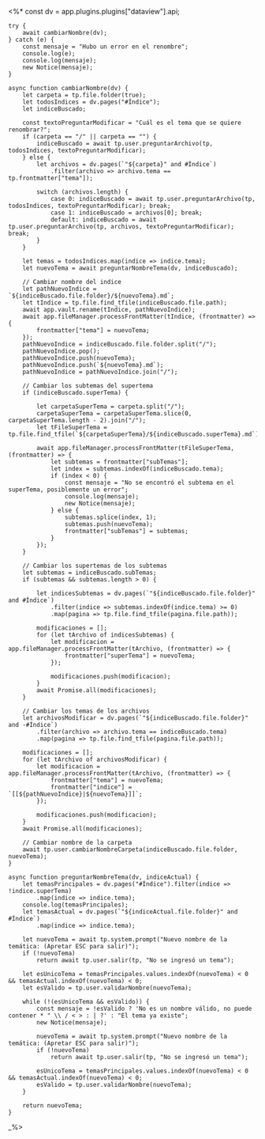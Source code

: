 <%*
    const dv = app.plugins.plugins["dataview"].api;

    try {
        await cambiarNombre(dv);
    } catch (e) {
        const mensaje = "Hubo un error en el renombre";
        console.log(e);
        console.log(mensaje);
        new Notice(mensaje);
    }

    async function cambiarNombre(dv) {
        let carpeta = tp.file.folder(true);
        let todosIndices = dv.pages("#Índice");
        let indiceBuscado;
        
        const textoPreguntarModificar = "Cuál es el tema que se quiere renombrar?";
        if (carpeta == "/" || carpeta == "") {
            indiceBuscado = await tp.user.preguntarArchivo(tp, todosIndices, textoPreguntarModificar);
        } else {
            let archivos = dv.pages(`"${carpeta}" and #Índice`)
                .filter(archivo => archivo.tema == tp.frontmatter["tema"]);
            
            switch (archivos.length) {
                case 0: indiceBuscado = await tp.user.preguntarArchivo(tp, todosIndices, textoPreguntarModificar); break;
                case 1: indiceBuscado = archivos[0]; break;
                default: indiceBuscado = await tp.user.preguntarArchivo(tp, archivos, textoPreguntarModificar); break;
            }
        } 

        let temas = todosIndices.map(indice => indice.tema);
        let nuevoTema = await preguntarNombreTema(dv, indiceBuscado);

        // Cambiar nombre del indice
        let pathNuevoIndice = `${indiceBuscado.file.folder}/${nuevoTema}.md`;
        let tIndice = tp.file.find_tfile(indiceBuscado.file.path);
        await app.vault.rename(tIndice, pathNuevoIndice);
        await app.fileManager.processFrontMatter(tIndice, (frontmatter) => {
            frontmatter["tema"] = nuevoTema;
        });
        pathNuevoIndice = indiceBuscado.file.folder.split("/");
        pathNuevoIndice.pop();
        pathNuevoIndice.push(nuevoTema);
        pathNuevoIndice.push(`${nuevoTema}.md`);
        pathNuevoIndice = pathNuevoIndice.join("/");

        // Cambiar los subtemas del supertema
        if (indiceBuscado.superTema) {
            
            let carpetaSuperTema = carpeta.split("/");
            carpetaSuperTema = carpetaSuperTema.slice(0, carpetaSuperTema.length - 2).join("/");
            let tFileSuperTema = tp.file.find_tfile(`${carpetaSuperTema}/${indiceBuscado.superTema}.md`);

            await app.fileManager.processFrontMatter(tFileSuperTema, (frontmatter) => {
                let subtemas = frontmatter["subTemas"];
                let index = subtemas.indexOf(indiceBuscado.tema);
                if (index < 0) {
                    const mensaje = "No se encontró el subtema en el superTema, posiblemente un error";
                    console.log(mensaje);
                    new Notice(mensaje);
                } else {
                    subtemas.splice(index, 1);
                    subtemas.push(nuevoTema);
                    frontmatter["subTemas"] = subtemas;
                }
            });        
        }

        // Cambiar los supertemas de los subtemas
        let subtemas = indiceBuscado.subTemas;
        if (subtemas && subtemas.length > 0) {
            
            let indicesSubtemas = dv.pages(`"${indiceBuscado.file.folder}" and #Índice`)
                .filter(indice => subtemas.indexOf(indice.tema) >= 0)
                .map(pagina => tp.file.find_tfile(pagina.file.path));

            modificaciones = [];
            for (let tArchivo of indicesSubtemas) {
                let modificacion = app.fileManager.processFrontMatter(tArchivo, (frontmatter) => {
                    frontmatter["superTema"] = nuevoTema;
                });
    
                modificaciones.push(modificacion);
            }
            await Promise.all(modificaciones);
        }

        // Cambiar los temas de los archivos
        let archivosModificar = dv.pages(`"${indiceBuscado.file.folder}" and -#Índice`)
            .filter(archivo => archivo.tema == indiceBuscado.tema)
            .map(pagina => tp.file.find_tfile(pagina.file.path));

        modificaciones = [];
        for (let tArchivo of archivosModificar) {
            let modificacion = app.fileManager.processFrontMatter(tArchivo, (frontmatter) => {
                frontmatter["tema"] = nuevoTema;
                frontmatter["indice"] = `[[${pathNuevoIndice}|${nuevoTema}]]`;
            });

            modificaciones.push(modificacion);
        }
        await Promise.all(modificaciones);

        // Cambiar nombre de la carpeta
        await tp.user.cambiarNombreCarpeta(indiceBuscado.file.folder, nuevoTema);        
    }

    async function preguntarNombreTema(dv, indiceActual) {
        let temasPrincipales = dv.pages("#Índice").filter(indice => !indice.superTema)
            .map(indice => indice.tema);
        console.log(temasPrincipales);
        let temasActual = dv.pages(`"${indiceActual.file.folder}" and #Índice`)
            .map(indice => indice.tema);

        let nuevoTema = await tp.system.prompt("Nuevo nombre de la temática: (Apretar ESC para salir)");
        if (!nuevoTema) 
            return await tp.user.salir(tp, "No se ingresó un tema");

        let esUnicoTema = temasPrincipales.values.indexOf(nuevoTema) < 0 && temasActual.indexOf(nuevoTema) < 0;
        let esValido = tp.user.validarNombre(nuevoTema);

        while (!(esUnicoTema && esValido)) {
            const mensaje = !esValido ? 'No es un nombre válido, no puede contener * " \\ / < > : | ?' : "El tema ya existe";
            new Notice(mensaje);
            
            nuevoTema = await tp.system.prompt("Nuevo nombre de la temática: (Apretar ESC para salir)");
            if (!nuevoTema) 
                return await tp.user.salir(tp, "No se ingresó un tema");

            esUnicoTema = temasPrincipales.values.indexOf(nuevoTema) < 0 && temasActual.indexOf(nuevoTema) < 0;
            esValido = tp.user.validarNombre(nuevoTema);
        }

        return nuevoTema;
    }
_%>